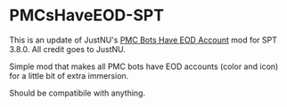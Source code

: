 # PMCsHaveEOD-SPT

This is an update of JustNU's [PMC Bots Have EOD Account](https://hub.sp-tarkov.com/files/file/991-pmc-bots-have-eod-account/) mod for SPT 3.8.0. All credit goes to JustNU.

Simple mod that makes all PMC bots have EOD accounts (color and icon) for a little bit of extra immersion.

Should be compatibile with anything.
